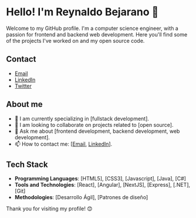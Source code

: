 # Hello! I'm Reynaldo Bejarano 👋

Welcome to my GitHub profile. I'm a computer science engineer, with a passion for frontend and backend web development. Here you'll find some of the projects I've worked on and my open source code.

## Contact

- [Email](mailto:reynaldo.bjsz@gmail.com)
- [LinkedIn](https://www.linkedin.com/in/reynaldo-bejarano/LinkedIn)
- [Twitter](https://x.com/Rbjsz)


## About me

- 🌱 I am currently specializing in [fullstack development].
- 👯 I am looking to collaborate on projects related to [open source].
- 💬 Ask me about [frontend development, backend development, web development].
- 📫 How to contact me: [[Email](mailto:reynaldo.bjsz@gmail.com), [LinkedIn](https://www.linkedin.com/in/reynaldo-bejarano/LinkedIn)].

## Tech Stack

- **Programming Languages**: [HTML5], [CSS3], [Javascript], [Java], [C#]
- **Tools and Technologies**: [React], [Angular], [NextJS], [Express], [.NET], [Git]
- **Methodologies**: [Desarrollo Ágil], [Patrones de diseño]


Thank you for visiting my profile! 😊
